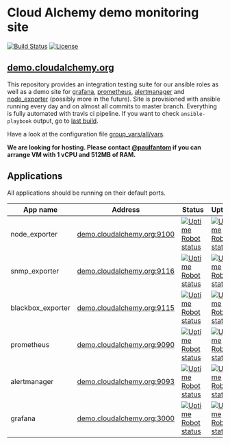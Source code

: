 # Cloud Alchemy demo monitoring site

[![Build Status](https://travis-ci.org/cloudalchemy/demo-site.svg?branch=master)](https://travis-ci.org/cloudalchemy/demo-site) [![License](https://img.shields.io/badge/license-MIT%20License-brightgreen.svg)](https://opensource.org/licenses/MIT)

## [demo.cloudalchemy.org](http://demo.cloudalchemy.org:3000/dashboard/db/node-exporter-full?refresh=1m&orgId=1)

This repository provides an integration testing suite for our ansible roles as well as a demo site for [grafana](https://github.com/grafana/grafana), [prometheus](https://github.com/prometheus/prometheus), [alertmanager](https://github.com/prometheus/alertmanager) and [node_exporter](https://github.com/prometheus/node_exporter) (possibly more in the future).
Site is provisioned with ansible running every day and on almost all commits to master branch. Everything is fully automated with travis ci pipeline. If you want to check `ansible-playbook` output, go to [last build](https://travis-ci.org/cloudalchemy/demo-site).

Have a look at the configuration file [group_vars/all/vars](group_vars/all/vars).

**We are looking for hosting. Please contact [@paulfantom](https://github.com/paulfantom) if you can arrange VM with 1 vCPU and 512MB of RAM.**

## Applications

All applications should be running on their default ports.

| App name          | Address                                                         | Status |  Uptime  |
|-------------------|-----------------------------------------------------------------|--------|----------|
| node_exporter     | [demo.cloudalchemy.org:9100](http://demo.cloudalchemy.org:9100) | [![Uptime Robot status](https://img.shields.io/uptimerobot/status/m779739001-48f8ed6c3aa6f23da1ec11e2.svg)](http://demo.cloudalchemy.org:9100) | [![Uptime Robot status](https://img.shields.io/uptimerobot/ratio/7/m779739001-48f8ed6c3aa6f23da1ec11e2.svg)](http://demo.cloudalchemy.org:9100) |
| snmp_exporter     | [demo.cloudalchemy.org:9116](http://demo.cloudalchemy.org:9116) | [![Uptime Robot status](https://img.shields.io/uptimerobot/status/m779739006-f784bd36e07d328bfacb6d17.svg)](http://demo.cloudalchemy.org:9116) | [![Uptime Robot status](https://img.shields.io/uptimerobot/ratio/7/m779739006-f784bd36e07d328bfacb6d17.svg)](http://demo.cloudalchemy.org:9116) |
| blackbox_exporter | [demo.cloudalchemy.org:9115](http://demo.cloudalchemy.org:9115) | [![Uptime Robot status](https://img.shields.io/uptimerobot/status/m779739004-8447f4012a129e08df4db247.svg)](http://demo.cloudalchemy.org:9115) | [![Uptime Robot status](https://img.shields.io/uptimerobot/ratio/7/m779739004-8447f4012a129e08df4db247.svg)](http://demo.cloudalchemy.org:9115) |
| prometheus        | [demo.cloudalchemy.org:9090](http://demo.cloudalchemy.org:9090) | [![Uptime Robot status](https://img.shields.io/uptimerobot/status/m779739002-6049a4d9177bdf92d7dce7d9.svg)](http://demo.cloudalchemy.org:9190) | [![Uptime Robot status](https://img.shields.io/uptimerobot/ratio/7/m779739002-6049a4d9177bdf92d7dce7d9.svg)](http://demo.cloudalchemy.org:9190) |
| alertmanager      | [demo.cloudalchemy.org:9093](http://demo.cloudalchemy.org:9093) | [![Uptime Robot status](https://img.shields.io/uptimerobot/status/m779739005-687f76da143b768d378502f8.svg)](http://demo.cloudalchemy.org:9193) | [![Uptime Robot status](https://img.shields.io/uptimerobot/ratio/7/m779739005-687f76da143b768d378502f8.svg)](http://demo.cloudalchemy.org:9193) |
| grafana           | [demo.cloudalchemy.org:3000](http://demo.cloudalchemy.org:3000) | [![Uptime Robot status](https://img.shields.io/uptimerobot/status/m779739003-21ce43d565a95d31564b438d.svg)](http://demo.cloudalchemy.org:3000) | [![Uptime Robot status](https://img.shields.io/uptimerobot/ratio/7/m779739003-21ce43d565a95d31564b438d.svg)](http://demo.cloudalchemy.org:3000) |

